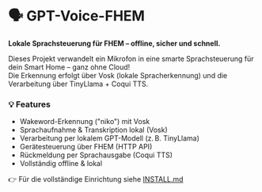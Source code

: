 # 🗣️ GPT-Voice-FHEM

**Lokale Sprachsteuerung für FHEM – offline, sicher und schnell.**

Dieses Projekt verwandelt ein Mikrofon in eine smarte Sprachsteuerung für dein Smart Home – ganz ohne Cloud!  
Die Erkennung erfolgt über Vosk (lokale Spracherkennung) und die Verarbeitung über TinyLlama + Coqui TTS.

### 💡 Features

- Wakeword-Erkennung ("niko") mit Vosk
- Sprachaufnahme & Transkription lokal (Vosk)
- Verarbeitung per lokalem GPT-Modell (z. B. TinyLlama)
- Gerätesteuerung über FHEM (HTTP API)
- Rückmeldung per Sprachausgabe (Coqui TTS)
- Vollständig offline & lokal

👉 Für die vollständige Einrichtung siehe [INSTALL.md](INSTALL.md)
